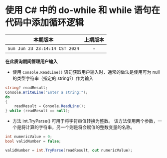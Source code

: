 # 使用 C# 中的 do-while 和 while 语句在代码中添加循环逻辑

|本期版本|上期版本
|:---:|:---:
`Sun Jun 23 23:14:14 CST 2024` | -

**在此质询期间管理用户输入**


* 使用 `Console.ReadLine()` 语句获取用户输入时，通常的做法是使用可为 null 的类型字符串（指定的 string?）作为输入


```c#
string? readResult;
Console.WriteLine("Enter a string:");
do
{
    readResult = Console.ReadLine();
} while (readResult == null);
```

* 方法 int.TryParse() 可用于将字符串值转换为整数。 该方法使用两个参数，一个是将计算的字符串，另一个则是将会赋值的整数变量的名称。


```c#
int numericValue = 0;
bool validNumber = false;

validNumber = int.TryParse(readResult, out numericValue);
```